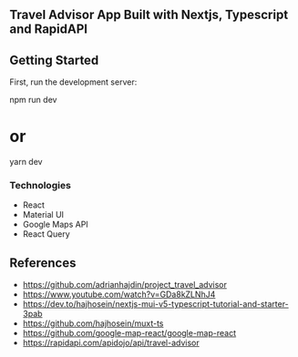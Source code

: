 ## Travel Advisor App Built with Nextjs, Typescript and RapidAPI
## Getting Started

First, run the development server:

npm run dev
# or
yarn dev

### Technologies
- React
- Material UI
- Google Maps API
- React Query


## References
- https://github.com/adrianhajdin/project_travel_advisor
- https://www.youtube.com/watch?v=GDa8kZLNhJ4
- https://dev.to/hajhosein/nextjs-mui-v5-typescript-tutorial-and-starter-3pab
- https://github.com/hajhosein/muxt-ts
- https://github.com/google-map-react/google-map-react
- https://rapidapi.com/apidojo/api/travel-advisor
